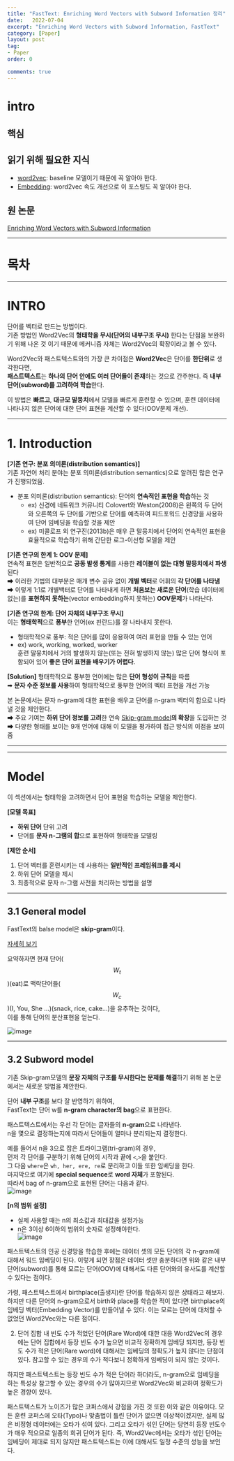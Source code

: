 ```yaml
---
title: "FastText: Enriching Word Vectors with Subword Information 정리"
date:   2022-07-04
excerpt: "Enriching Word Vectors with Subword Information, FastText"
category: [Paper]
layout: post
tag:
- Paper
order: 0

comments: true
---
```


# intro
 
      

## 핵심  

## 읽기 위해 필요한 지식
* [word2vec](https://yerimoh.github.io/DL14/): baseline 모델이기 때문에 꼭 알아야 한다.        
* [Embedding](https://yerimoh.github.io/DL15/): word2vec 속도 개선으로 이 포스팅도 꼭 알아야 한다.      

## 원 논문
[Enriching Word Vectors with Subword Information](https://arxiv.org/pdf/1607.04606.pdf)

---

# 목차  


---


# INTRO
단어를 벡터로 만드는 방법이다.     
기존 방법인 Word2Vec의 **형태학을 무시(단어의 내부구조 무시)** 한다는 단점을 보완하기 위해 나온 것 이기 때문에 메커니즘 자체는 Word2Vec의 확장이라고 볼 수 있다.      

Word2Vec와 패스트텍스트와의 가장 큰 차이점은 **Word2Vec**은 단어를 **한단위**로 생각한다면,     
**패스트텍스트**는 **하나의 단어 안에도 여러 단어들이 존재**하는 것으로 간주한다. 즉 **내부 단어(subword)를 고려하여 학습**한다.

이 방법은 **빠르고**, **대규모 말뭉치**에서 모델을 빠르게 훈련할 수 있으며, 훈련 데이터에 나타나지 않은 단어에 대한 단어 표현을 계산할 수 있다(OOV문제 개선). 


----


# **1. Introduction** 

**[기존 연구: 분포 의미론(distribution semantics)]**    
기존 자연어 처리 분야는 분포 의미론(distribution semantics)으로 알려진 많은 연구가 진행되었음.       
* 분포 의미론(distribution semantics): 단어의 **연속적인 표현을 학습**하는 것      
   * ex) 신경에 네트워크 커뮤니티 Colovert와 Weston(2008)은 왼쪽의 두 단어와 오른쪽의 두 단어를 기반으로 단어를 예측하여 피드포워드 신경망을 사용하여 단어 임베딩을 학습할 것을 제안    
   * ex) 미콜로프 외 연구진(2013b)은 매우 큰 말뭉치에서 단어의 연속적인 표현을 효율적으로 학습하기 위해 간단한 로그-이선형 모델을 제안  


**[기존 연구의 한계 1: OOV 문제]**    
연속적 표현은 일반적으로 **공동 발생 통계**를 사용한 **레이블이 없는 대형 말뭉치에서 파생**된다    
➡ 이러한 기법의 대부분은 매개 변수 공유 없이 **개별 벡터**로 어휘의 **각 단어를 나타냄**      
➡ 이렇게 1:1로 개별백터로 단어를 나타내게 하면 **처음보는 새로운 단어**(학습 데이터에 없는)를 **표현하지 못하는**(vector embedding하지 못하는) **OOV문제**가 나타난다.      

 
   


**[기존 연구의 한계: 단어 자체의 내부구조 무시]**    
이는 **형태학적**으로 **풍부**한 언어(ex 핀란드)를 잘 나타내지 못한다.       
+ 형태학적으로 풍부: 적은 단어를 많이 응용하여 여러 표현을 만들 수 있는 언어         
+ ex) work, working, worked, worker      
훈련 말뭉치에서 거의 발생하지 않는(또는 전혀 발생하지 않는) 많은 단어 형식이 포함되어 있어 **좋은 단어 표현을 배우기가 어렵다**.          


**[Solution]**
형태학적으로 풍부한 언어에는  많은 **단어 형성이 규칙**을 따름     
➡ **문자 수준 정보를 사용**하여 형태학적으로 풍부한 언어의 벡터 표현을 개선 가능     

본 논문에서는 문자 n-gram에 대한 표현을 배우고 단어를 n-gram 벡터의 합으로 나타낼 것을 제안한다.      
➡ 주요 기여는 **하위 단어 정보를 고려**한 연속 [Skip-gram model](https://yerimoh.github.io/DL14/#skip-gram-%EB%AA%A8%EB%8D%B8)**의 확장**을 도입하는 것     
➡ 다양한 형태를 보이는 9개 언어에 대해 이 모델을 평가하여 접근 방식의 이점을 보여줌        



-----
-----



# Model
이 섹션에서는 형태학을 고려하면서 단어 표현을 학습하는 모델을 제안한다.      

**[모델 목표]**     
* **하위 단어** 단위 고려     
* 단어를 **문자 n-그램의 합**으로 표현하여 형태학을 모델링       


**[제안 순서]**
1. 단어 벡터를 훈련시키는 데 사용하는 **일반적인 프레임워크를 제시**        
2. 하위 단어 모델을 제시    
3. 최종적으로 문자 n-그램 사전을 처리하는 방법을 설명       


---



## 3.1  General model
FastText의 balse model은 **skip-gram**이다.      

[자세히 보기](https://yerimoh.github.io/DL14/#skip-gram-%EB%AA%A8%EB%8D%B8)

요약하자면 현재 단어($$W_t$$)(eat)로 맥락단어들($$W_c$$)(I, You, She ...)(snack, rice, cake...)을 유추하는 것이다,       
이를 통해 단어의 분산표현을 얻는다.     

![image](https://user-images.githubusercontent.com/76824611/177247624-68915062-0a33-4b8f-807b-8d618370d8dc.png)

----


## 3.2 Subword model
기존 Skip-gram모델의 **문장 자체의 구조를 무시한다는 문제를 해결**하기 위해 본 논문에서는 새로운 방법을 제안한다.     

단어 **내부 구조**를 보다 잘 반영하기 위하여,      
FastText는 단어 w를 **n-gram character의 bag**으로 표현한다.        


패스트텍스트에서는 우선 각 단어는 글자들의 **n-gram**으로 나타낸다.    
n을 몇으로 결정하는지에 따라서 단어들이 얼마나 분리되는지 결정한다. 

예를 들어서 n을 3으로 잡은 트라이그램(tri-gram)의 경우,      
먼저 각 단어를 구분하기 위해 단어의 시작과 끝에 ```<```,```>```을 붙인다.      
그 다음 ```where```은 ```wh, her, ere, re```로 분리하고 이들 또한 임베딩을 한다.     
마지막으로 여기에 **special sequence**로 **word 자체**가 포함된다.       
따라서 bag of n-gram으로 표현된 단어는 다음과 같다.    
![image](https://user-images.githubusercontent.com/76824611/177518555-36e5f509-365c-4fea-a33d-c70dd5e7bdb4.png)


**[n의 범위 설정]**       
* 실제 사용할 때는 n의 최소값과 최대값을 설정가능       
* n은 3이상 6이하의 범위의 숫자로 설정해야한다.         
![image](https://user-images.githubusercontent.com/76824611/177522694-59f02607-4d3c-41db-80a9-0f2ff070f1c8.png)

   

패스트텍스트의 인공 신경망을 학습한 후에는 데이터 셋의 모든 단어의 각 n-gram에 대해서 워드 임베딩이 된다. 이렇게 되면 장점은 데이터 셋만 충분하다면 위와 같은 내부 단어(subword)를 통해 모르는 단어(OOV)에 대해서도 다른 단어와의 유사도를 계산할 수 있다는 점이다.

가령, 패스트텍스트에서 birthplace(출생지)란 단어를 학습하지 않은 상태라고 해보자. 하지만 다른 단어의 n-gram으로서 birth와 place를 학습한 적이 있다면 birthplace의 임베딩 벡터(Embedding Vector)를 만들어낼 수 있다. 이는 모르는 단어에 대처할 수 없었던 Word2Vec와는 다른 점이다.

2. 단어 집합 내 빈도 수가 적었던 단어(Rare Word)에 대한 대응
Word2Vec의 경우에는 단어 집합에서 등장 빈도 수가 높으면 비교적 정확하게 임베딩 되지만, 등장 빈도 수가 적은 단어(Rare word)에 대해서는 임베딩의 정확도가 높지 않다는 단점이 있다. 참고할 수 있는 경우의 수가 적다보니 정확하게 임베딩이 되지 않는 것이다.

하지만 패스트텍스트는 등장 빈도 수가 적은 단어라 하더라도, n-gram으로 임베딩을 하는 특성상 참고할 수 있는 경우의 수가 많아지므로 Word2Vec와 비교하여 정확도가 높은 경향이 있다.

패스트텍스트가 노이즈가 많은 코퍼스에서 강점을 가진 것 또한 이와 같은 이유이다. 모든 훈련 코퍼스에 오타(Typo)나 맞춤법이 틀린 단어가 없으면 이상적이겠지만, 실제 많은 비정형 데이터에는 오타가 섞여 있다. 그리고 오타가 섞인 단어는 당연히 등장 빈도수가 매우 적으므로 일종의 희귀 단어가 된다. 즉, Word2Vec에서는 오타가 섞인 단어는 임베딩이 제대로 되지 않지만 패스트텍스트는 이에 대해서도 일정 수준의 성능을 보인다.







